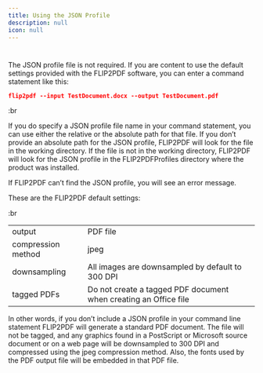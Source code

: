 ```yaml
---
title: Using the JSON Profile
description: null
icon: null
---
```


#

The JSON profile file is not required. If you are content to use the default settings provided with the FLIP2PDF software, you can enter a command statement like this:

```json
flip2pdf --input TestDocument.docx --output TestDocument.pdf
```

:br

If you do specify a JSON profile file name in your command statement, you can use either the relative or the absolute path for that file. If you don’t provide an absolute path for the JSON profile, FLIP2PDF will look for the file in the working directory. If the file is not in the working directory, FLIP2PDF will look for the JSON profile in the FLIP2PDFProfiles directory where the product was installed.

If FLIP2PDF can’t find the JSON profile, you will see an error message.

These are the FLIP2PDF default settings:

:br

|                    |                                                                  |
| ------------------ | ---------------------------------------------------------------- |
| output             | PDF file                                                         |
| compression method | jpeg                                                             |
| downsampling       | All images are downsampled by default to 300 DPI                 |
| tagged PDFs        | Do not create a tagged PDF document when creating an Office file |

In other words, if you don’t include a JSON profile in your command line statement FLIP2PDF will generate a standard PDF document. The file will not be tagged, and any graphics found in a PostScript or Microsoft source document or on a web page will be downsampled to 300 DPI and compressed using the jpeg compression method. Also, the fonts used by the PDF output file will be embedded in that PDF file.
